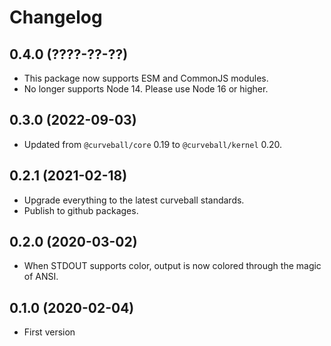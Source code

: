 Changelog
=========

0.4.0 (????-??-??)
------------------

* This package now supports ESM and CommonJS modules.
* No longer supports Node 14. Please use Node 16 or higher.


0.3.0 (2022-09-03)
------------------

* Updated from `@curveball/core` 0.19 to `@curveball/kernel` 0.20.


0.2.1 (2021-02-18)
------------------

* Upgrade everything to the latest curveball standards.
* Publish to github packages.


0.2.0 (2020-03-02)
------------------

* When STDOUT supports color, output is now colored through the magic of ANSI.


0.1.0 (2020-02-04)
------------------

* First version
